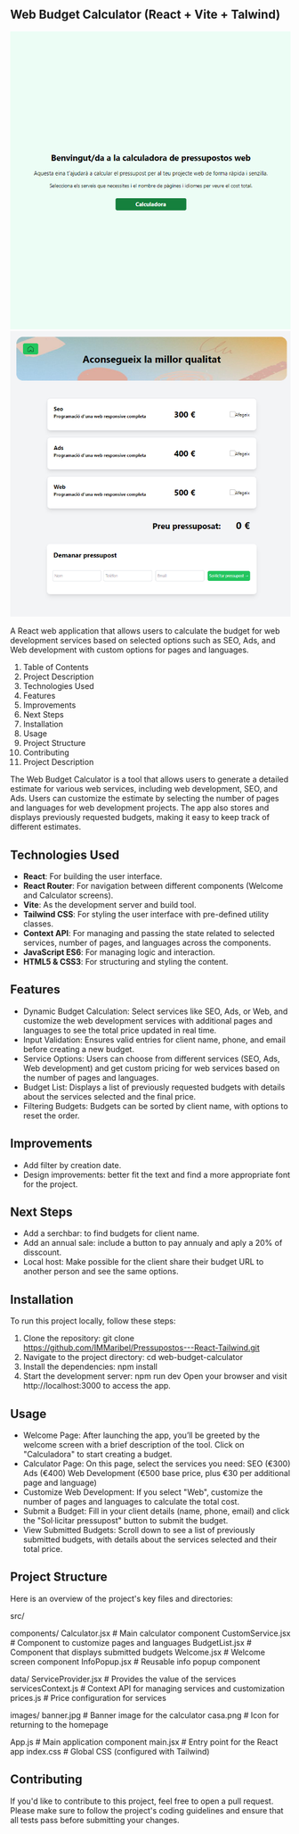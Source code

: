 ## Web Budget Calculator (React + Vite + Talwind)
![Welcome Page](src/images/Welcome_Page.png)
![App](src/images/Calculator%20App.png)

A React web application that allows users to calculate the budget for web development services based on selected options such as SEO, Ads, and Web development with custom options for pages and languages.

1. Table of Contents
2. Project Description
3. Technologies Used
4. Features
5. Improvements
6. Next Steps
7. Installation
8. Usage
9. Project Structure
10. Contributing
11. Project Description

The Web Budget Calculator is a tool that allows users to generate a detailed estimate for various web services, including web development, SEO, and Ads. Users can customize the estimate by selecting the number of pages and languages for web development projects. The app also stores and displays previously requested budgets, making it easy to keep track of different estimates.

## Technologies Used

- **React**: For building the user interface.
- **React Router**: For navigation between different components (Welcome and Calculator screens).
- **Vite**: As the development server and build tool.
- **Tailwind CSS**: For styling the user interface with pre-defined utility classes.
- **Context API**: For managing and passing the state related to selected services, number of pages, and languages across the components.
- **JavaScript ES6**: For managing logic and interaction.
- **HTML5 & CSS3**: For structuring and styling the content.

## Features

- Dynamic Budget Calculation: Select services like SEO, Ads, or Web, and customize the web development services with additional pages and languages to see the total price updated in real time.
- Input Validation: Ensures valid entries for client name, phone, and email before creating a new budget.
- Service Options: Users can choose from different services (SEO, Ads, Web development) and get custom pricing for web services based on the number of pages and languages.
- Budget List: Displays a list of previously requested budgets with details about the services selected and the final price.
- Filtering Budgets: Budgets can be sorted by client name, with options to reset the order.

## Improvements

- Add filter by creation date.
- Design improvements: better fit the text and find a more appropriate font for the project.

## Next Steps

- Add a serchbar: to find budgets for client name.
- Add an annual sale: include a button to pay annualy and aply a 20% of disscount.
- Local host: Make possible for the client share their budget URL to another person and see the same options.

## Installation

To run this project locally, follow these steps:
1. Clone the repository:
git clone https://github.com/IMMaribel/Pressupostos---React-Tailwind.git
2. Navigate to the project directory:
cd web-budget-calculator
3. Install the dependencies:
npm install
4. Start the development server:
npm run dev
Open your browser and visit http://localhost:3000 to access the app.

## Usage

- Welcome Page: After launching the app, you’ll be greeted by the welcome screen with a brief description of the tool. Click on "Calculadora" to start creating a budget.
- Calculator Page: On this page, select the services you need:
    SEO (€300)
    Ads (€400)
    Web Development (€500 base price, plus €30 per additional page and language)
- Customize Web Development: If you select "Web", customize the number of pages and languages to calculate the total cost.
- Submit a Budget: Fill in your client details (name, phone, email) and click the "Sol·licitar pressupost" button to submit the budget.
- View Submitted Budgets: Scroll down to see a list of previously submitted budgets, with details about the services selected and their total price.

## Project Structure

Here is an overview of the project's key files and directories:

src/

components/
Calculator.jsx        # Main calculator component
CustomService.jsx     # Component to customize pages and languages
BudgetList.jsx        # Component that displays submitted budgets
Welcome.jsx           # Welcome screen component
InfoPopup.jsx         # Reusable info popup component

data/
ServiceProvider.jsx  # Provides the value of the services
servicesContext.js   # Context API for managing services and customization
prices.js            # Price configuration for services

images/
banner.jpg           # Banner image for the calculator
casa.png             # Icon for returning to the homepage

App.js                   # Main application component
main.jsx                 # Entry point for the React app
index.css                # Global CSS (configured with Tailwind)

## Contributing

If you'd like to contribute to this project, feel free to open a pull request. Please make sure to follow the project's coding guidelines and ensure that all tests pass before submitting your changes.
